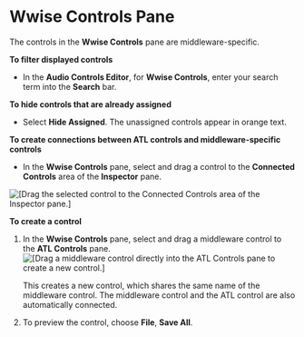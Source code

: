 # Wwise Controls Pane<a name="audio-atl-editor-middleware"></a>

The controls in the **Wwise Controls** pane are middleware\-specific\.

**To filter displayed controls**
+ In the **Audio Controls Editor**, for **Wwise Controls**, enter your search term into the **Search** bar\.

**To hide controls that are already assigned**
+ Select **Hide Assigned**\. The unassigned controls appear in orange text\.

**To create connections between ATL controls and middleware\-specific controls**
+ In the **Wwise Controls** pane, select and drag a control to the **Connected Controls** area of the **Inspector** pane\.

![\[Drag the selected control to the Connected Controls area of the Inspector pane.\]](http://docs.aws.amazon.com/lumberyard/latest/userguide/images/audio-atl-editor-connected.png)

**To create a control**

1. In the **Wwise Controls** pane, select and drag a middleware control to the **ATL Controls** pane\.  
![\[Drag a middleware control directly into the ATL Controls pane to create a new control.\]](http://docs.aws.amazon.com/lumberyard/latest/userguide/images/audio-atl-editor-new.png)

   This creates a new control, which shares the same name of the middleware control\. The middleware control and the ATL control are also automatically connected\.

1. To preview the control, choose **File**, **Save All**\.